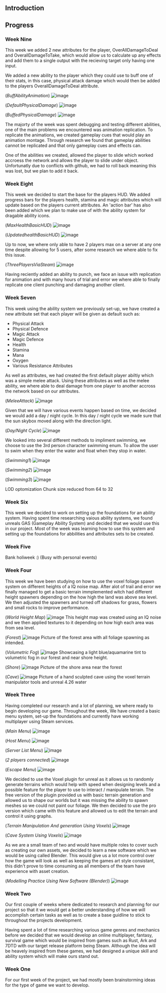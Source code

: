 ## Introduction

## Progress

### Week Nine
This week we added 2 new attributes for the player, OverAllDamageToDeal and OverallDamageToTake, which would allow us to calculate up any effects and add them to a single output with the recieving target only having one input. 

We added a new ability to the player which they could use to buff one of their stats, in this case, physical attack damage which would then be added to the players OverallDamageToDeal attribute. 

(_BuffAbilityAnimation_)
![image](UE_MultiplayerTemplate/GHPages_Images/BuffAnimation.png)

(_DefaultPhysicalDamage_)
![image](UE_MultiplayerTemplate/GHPages_Images/DefaultPhysicalDamage.png)

(_BuffedPhysicalDamage_)
![image](UE_MultiplayerTemplate/GHPages_Images/BuffedPhysicalDamage.png)

The majorty of the week was spent debugging and testing different abilities, one of the main problems we encountered was animation replication. To replicate the animations, we created gameplay cues that would play an animation montage. Through research we found that gameplay abilities cannot be replicated and that only gameplay cues and effects can.

One of the abilities we created, allowed the player to slide which worked accroess the network and allows the player to slide under object. Unfortunatly due to conflicts with github, we had to roll back meaning this was lost, but we plan to add it back.

### Week Eight
This week we decided to start the base for the players HUD. We added progress bars for the players health, stamina and magic attributes which will update based on the players current attributes. An 'action bar' has also been added which we plan to make use of with the ability system for dragable ability icons.

(_MaxHealthBasicHUD_)
![image](UE_MultiplayerTemplate/GHPages_Images/MaxHealth.png)

(_UpdatedhealthBasicHUD_)
![image](UE_MultiplayerTemplate/GHPages_Images/UpdatedHealth.png)

Up to now, we where only able to have 2 players max on a server at any one time despite allowing for 5 users, after some research we where able to fix this issue.

(_ThreePlayersViaSteam_)
![image](UE_MultiplayerTemplate/GHPages_Images/ThreePlayersViaSteam.png)

Having reciently added an ability to punch, we face an issue with replication for animation and with many hours of trial and error we where able to finally replicate one client punching and damaging another client. 

### Week Seven
This week using the ability system we previously set-up, we have created a new attribute set that each player will be given as default such as:

  - Physical Attack
  - Physical Defence
  - Magic Attack
  - Magic Defence
  - Health
  - Stamina
  - Mana
  - Oxygen
  - Various Resistance Attributes

As well as attributes, we had created the first default player abiltiy which was a simple melee attack. Using these attributes as well as the melee ability, we where able to deal damage from one player to another accross the network based on our attributes.

(_MeleeAttack_)
![image](UE_MultiplayerTemplate/GHPages_Images/MeleeAttack1.png)

Given that we will have various events happen based on time, we decided we would add a day / night cycle. In this day / night cycle we made sure that the sun skybox moved along  with the direction light.

(_Day/Night Cycle_)
![image](UE_MultiplayerTemplate/GHPages_Images/DayNightCycle2.png)

We looked into several different methods to impliment swimming, we choose to use the 3rd person character swimming enum. To allow the user to swim when they enter the water and float when they stop in water.

(_Swimming1_)
![image](UE_MultiplayerTemplate/GHPages_Images/Swimming1.png)

(_Swimming2_)
![image](UE_MultiplayerTemplate/GHPages_Images/Swimming2.png)

(_Swimming3_)
![image](UE_MultiplayerTemplate/GHPages_Images/Swimming3.png)

LOD optomization
Chunk size reduced from 64 to 32

### Week Six
This week we decided to work on setting up the foundations for an ability system. Having spent time researching vaious ability systems, we found unreals GAS (Gameplay Ability System) and decided that we would use this in our project. Most of the week was learning how to use this system and setting up the foundations for abbilities and attributes sets to be created.

### Week Five
Bank holiweek :)
(Busy with personal events)

### Week Four
This week we have been studying on how to use the voxel foliage spawn system on different heights of a IQ noise map. After alot of trail and error we finally managed to get a basic terrain immplemented witch had different height spawners depending on the how high the land was above sea level. We then adjusted the spawners and turned off shadows for grass, flowers and small rocks to improve performance. 

(_World Height Map_)
![image](UE_MultiplayerTemplate/GHPages_Images/Landscape1.png)
This height map was created using an IQ noise and we then applied textures to it depending on how high each area was from sea level.

(_Forest_)
![image](UE_MultiplayerTemplate/GHPages_Images/Landscape2.png)
Picture of the forest area with all foliage spawning as intended.

(_Volumetric Fog_)
![image](UE_MultiplayerTemplate/GHPages_Images/Landscape3.png)
Showcasing a light blue/aquamarine tint to volumetric fog in our forest and near shore height.

(_Shore_)
![image](UE_MultiplayerTemplate/GHPages_Images/Landscape4.png)
Picture of the shore area near the forest

(_Cave_)
![image](UE_MultiplayerTemplate/GHPages_Images/Landscape5.png)
Picture of a hand sculpted cave using the voxel terrain manipulator tools and unreal 4.26 water 

### Week Three

Having completed our research and a lot of planning, we where ready to begin developing our game. Throughout the week, We have created a basic menu system, set-up the foundations and currently have working multiplayer using Steam services. 

(_Main Menu_)
![image](UE_MultiplayerTemplate/GHPages_Images/Menu.PNG)

(_Host Menu_)
![image](UE_MultiplayerTemplate/GHPages_Images/Host.PNG)

(_Server List Menu_)
![image](UE_MultiplayerTemplate/GHPages_Images/ServerLsit.PNG)

(_2 players connected_)
![image](UE_MultiplayerTemplate/GHPages_Images/Connected.PNG)

(_Escape Menu_)
![image](UE_MultiplayerTemplate/GHPages_Images/EscMenu.PNG)

We decided to use the Voxel plugin for unreal as it allows us to randomly generate terrains which would help with speed when designing levels and a possible feature for the player to use to interact / manipulate terrain. 
The free version of the plugin provided us with basic terrain generation and allowed us to shape our worlds but it was missing the ability to spawn meshes so we could not paint our foliage. We then decided to use the pro version which came with this feature and allowed us to edit the terrain and control it using graphs.

(_Terrain Manipulation And generation Using Voxels_)
![image](UE_MultiplayerTemplate/GHPages_Images/Voxel.png)

(_Cave System Using Voxels_)
![image](UE_MultiplayerTemplate/GHPages_Images/Cave.png)

As we are a small team of two and would have multiple roles to cover such as creating our own assets, we decided to learn a new software which we would be using called Blender. This would give us a lot more control over how the game will look as well as keeping the games art style consistant, this didn't prove to time consuming as all members of the team have experience with asset creation.

(_Modelling Practice Using New Software (Blender)_)
![image](UE_MultiplayerTemplate/GHPages_Images/ModellingPractice.png)

### Week Two

Our first couple of weeks where dedicated to research and planning for our project so that it we would get a better understanding of how we will accomplish certain tasks as well as to create a base guidline to stick to throughout the projects development. 

Having spent a lot of time researching various game genres and mechanics before we decided that we would develop an online multiplayer, fantasy, survival game which would be inspired from games such as Rust, Ark and 7DTD with our target release platform being Steam. Although the idea will be heavely inspired from these games, we had designed a unique skill and ability system which will make ours stand out.

### Week One

For our first week of the project, we had mostly been brainstorming ideas for the type of game we want to develop.
